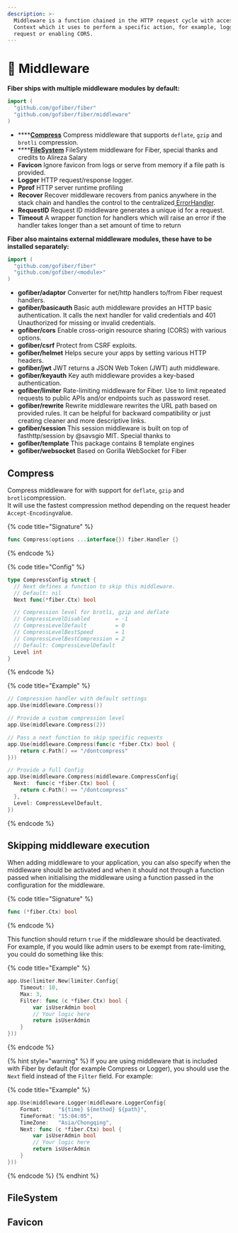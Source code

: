```yaml
---
description: >-
  Middleware is a function chained in the HTTP request cycle with access to the
  Context which it uses to perform a specific action, for example, logging every
  request or enabling CORS.
---
```


# 🧬 Middleware

**Fiber ships with multiple middleware modules by default:**

```go
import (
  "github.com/gofiber/fiber"
  "github.com/gofiber/fiber/middleware"
)
```

* \*\*\*\*[**Compress**](middleware.md#compress) Compress middleware that supports `deflate`, `gzip` and `brotli` compression.
* \*\*\*\*[**FileSystem**](middleware.md#filesystem) FileSystem middleware for Fiber, special thanks and credits to Alireza Salary
* **Favicon** Ignore favicon from logs or serve from memory if a file path is provided.
* **Logger** HTTP request/response logger.
* **Pprof** HTTP server runtime profiling
* **Recover** Recover middleware recovers from panics anywhere in the stack chain and handles the control to the centralized[ ErrorHandler](../guide/error-handling.md).
* **RequestID** Request ID middleware generates a unique id for a request.
* **Timeout** A wrapper function for handlers which will raise an error if the handler takes longer than a set amount of time to return

**Fiber also maintains external middleware modules, these have to be installed separately:**

```go
import (
  "github.com/gofiber/fiber"
  "github.com/gofiber/<module>"
)
```

* **gofiber/adaptor** Converter for net/http handlers to/from Fiber request handlers.
* **gofiber/basicauth** Basic auth middleware provides an HTTP basic authentication. It calls the next handler for valid credentials and 401 Unauthorized for missing or invalid credentials.
* **gofiber/cors** Enable cross-origin resource sharing \(CORS\) with various options.
* **gofiber/csrf** Protect from CSRF exploits.
* **gofiber/helmet** Helps secure your apps by setting various HTTP headers.
* **gofiber/jwt** JWT returns a JSON Web Token \(JWT\) auth middleware.
* **gofiber/keyauth** Key auth middleware provides a key-based authentication.
* **gofiber/limiter** Rate-limiting middleware for Fiber. Use to limit repeated requests to public APIs and/or endpoints such as password reset.
* **gofiber/rewrite** Rewrite middleware rewrites the URL path based on provided rules. It can be helpful for backward compatibility or just creating cleaner and more descriptive links.
* **gofiber/session** This session middleware is built on top of fasthttp/session by @savsgio MIT. Special thanks to 
* **gofiber/template** This package contains 8 template engines
* **gofiber/websocket** Based on Gorilla WebSocket for Fiber

## Compress

Compress middleware for with support for `deflate`, `gzip` and `brotli`compression.  
It will use the fastest compression method depending on the request header `Accept-Encoding`value.

{% code title="Signature" %}
```go
func Compress(options ...interface{}) fiber.Handler {}
```
{% endcode %}

{% code title="Config" %}
```go
type CompressConfig struct {
  // Next defines a function to skip this middleware.
  // Default: nil
  Next func(*fiber.Ctx) bool

  // Compression level for brotli, gzip and deflate
  // CompressLevelDisabled        = -1
  // CompressLevelDefault         = 0
  // CompressLevelBestSpeed       = 1
  // CompressLevelBestCompression = 2
  // Default: CompressLevelDefault
  Level int
}
```
{% endcode %}

{% code title="Example" %}
```go
// Compression handler with default settings
app.Use(middleware.Compress())

// Provide a custom compression level
app.Use(middleware.Compress(2))

// Pass a next function to skip specific requests
app.Use(middleware.Compress(func(c *fiber.Ctx) bool {
    return c.Path() == "/dontcompress"
}))

// Provide a full Config
app.Use(middleware.Compress(middleware.CompressConfig{
  Next:  func(c *fiber.Ctx) bool {
    return c.Path() == "/dontcompress"
  },
  Level: CompressLevelDefault,
})
```
{% endcode %}

## Skipping middleware execution

When adding middleware to your application, you can also specify when the middleware should be activated and when it should not through a function passed when initialising the middleware using a function passed in the configuration for the middleware.

{% code title="Signature" %}
```go
func (*fiber.Ctx) bool
```
{% endcode %}

This function should return `true` if the middleware should be deactivated. For example, if you would like admin users to be exempt from rate-limiting, you could do something like this:

{% code title="Example" %}
```go
app.Use(limiter.New(limiter.Config{
    Timeout: 10,
    Max: 3,
    Filter: func (c *fiber.Ctx) bool {
        var isUserAdmin bool
        // Your logic here
        return isUserAdmin
    }
}))
```
{% endcode %}

{% hint style="warning" %}
If you are using middleware that is included with Fiber by default \(for example Compress or Logger\), you should use the `Next` field instead of the `Filter` field. For example:

{% code title="Example" %}
```go
app.Use(middleware.Logger(middleware.LoggerConfig{
    Format:     "${time} ${method} ${path}",
    TimeFormat: "15:04:05",
    TimeZone:   "Asia/Chongqing",
    Next: func (c *fiber.Ctx) bool {
        var isUserAdmin bool
        // Your logic here
        return isUserAdmin
    }
}))
```
{% endcode %}
{% endhint %}

## FileSystem

## Favicon

